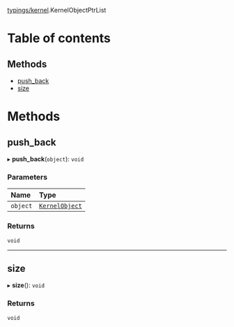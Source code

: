 [typings/kernel](../modules/typings_kernel.md).KernelObjectPtrList

# Table of contents

## Methods

- [push\_back](typings_kernel.KernelObjectPtrList.md#push_back)
- [size](typings_kernel.KernelObjectPtrList.md#size)

# Methods

## push\_back

▸ **push_back**(`object`): `void`

### Parameters

| Name | Type |
| :------ | :------ |
| `object` | [`KernelObject`](configurator_core_src_roomle_configurator._internal_.KernelObject.md) |

### Returns

`void`

___

## size

▸ **size**(): `void`

### Returns

`void`
